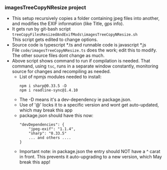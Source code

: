 
### imagesTreeCopyNResize project
- This setup recursively copies a folder containing jpeg files into another, and modifies the EXIF information (like Title, gps info).
- It gets run by git-bash script ```treeCopyFilesResizedAndExifMods\imagesTreeCopyNResize.sh```  
  This script gets edited to change options.
- Source code is typescript *.ts and runnable code is javascript *.js  
  File ```code/imagesTreeCopyNResize.ts``` does the work; edit this to modify. The other source files dont change as much.
- Above script shows command to run if compilation is needed. That command, using ```tsc```, runs in a separate window constantly, monitoring source for changes and recompiling as needed.
  - List of npmjs modules needed to install:  
    ```
    npm i sharp@0.33.5 -D
    npm i readline-sync@1.4.10
    ``` 
  - The -D means it's a dev-dependency ie package.json. 
  - Use of '@' locks it to a specific version and wont get auto-updated, which may break this app
  - package.json should have this now:  
    ```
    "devDependencies": {
        "jpeg-exif": "1.1.4",
        "sharp": "0.33.5"
        ... and others ....
    }
    ``` 
  - Important note: in package.json the entry should NOT have a ^ carat in front. This prevents it auto-upgrading to a new version, which May break this app!
